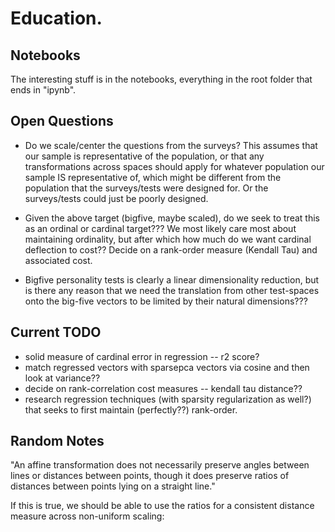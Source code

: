 # Education.

## Notebooks
The interesting stuff is in the notebooks, everything in the root folder that ends in "ipynb".

## Open Questions

* Do we scale/center the questions from the surveys? This assumes that our sample is representative of the population, or that any transformations across spaces should apply for whatever population our sample IS representative of, which might be different from the population that the surveys/tests were designed for. Or the surveys/tests could just be poorly designed.

* Given the above target (bigfive, maybe scaled), do we seek to treat this as an ordinal or cardinal target??? We most likely care most about maintaining ordinality, but after which how much do we want cardinal deflection to cost?? Decide on a rank-order measure (Kendall Tau) and associated cost.

* Bigfive personality tests is clearly a linear dimensionality reduction, but is there any reason that we need the translation from other test-spaces onto the big-five vectors to be limited by their natural dimensions???


## Current TODO

* solid measure of cardinal error in regression -- r2 score?
* match regressed vectors with sparsepca vectors via cosine and then look at variance??
* decide on rank-correlation cost measures -- kendall tau distance??
* research regression techniques (with sparsity regularization as well?) that seeks to first maintain (perfectly??) rank-order.


## Random Notes

"An affine transformation does not necessarily preserve angles between lines or distances between points, though it does preserve ratios of distances between points lying on a straight line."

If this is true, we should be able to use the ratios for a consistent distance measure across non-uniform scaling:
